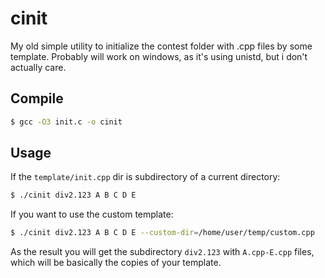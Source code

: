 # cinit
My old simple utility to initialize the contest folder with .cpp files by some template. Probably will work on windows, as it's using unistd, but i don't actually care.

## Compile
```bash
$ gcc -O3 init.c -o cinit
```

## Usage
If the `template/init.cpp` dir is subdirectory of a current directory:

```bash
$ ./cinit div2.123 A B C D E
```

If you want to use the custom template:

```bash
$ ./cinit div2.123 A B C D E --custom-dir=/home/user/temp/custom.cpp
```

As the result you will get the subdirectory `div2.123` with `A.cpp-E.cpp` files, which will be basically the copies of your template.
